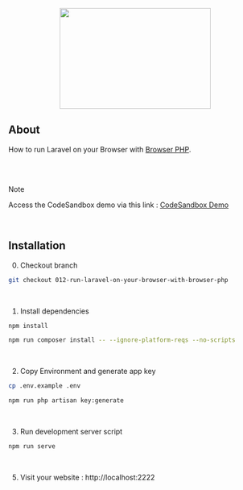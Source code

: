 <p align="center"><img src="https://raw.githubusercontent.com/capsulescodes/articles/main/capsules-articles-image.svg" width="300px" height="200px" /></p>


## About

How to run Laravel on your Browser with [Browser PHP](https://github.com/capsulescodes/browser-php).

<br>
<br>

> [!NOTE]
> Access the CodeSandbox demo via this link : [CodeSandbox Demo ](https://codesandbox.io/p/devbox/github/capsulescodes/articles/tree/012-run-laravel-on-your-browser-with-browser-php)

<br>

## Installation

0. Checkout branch

```bash
git checkout 012-run-laravel-on-your-browser-with-browser-php
```

<br>

1. Install dependencies

```bash
npm install

npm run composer install -- --ignore-platform-reqs --no-scripts
```

<br>

2. Copy Environment and generate app key

```bash
cp .env.example .env

npm run php artisan key:generate
```

<br>

3. Run development server script

```bash
npm run serve
```

<br>

5. Visit your website : http://localhost:2222

